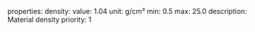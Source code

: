 properties:
  density:
    value: 1.04
    unit: g/cm³
    min: 0.5
    max: 25.0
    description: Material density
    priority: 1
